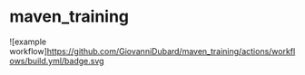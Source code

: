 # maven_training
![example workflow]https://github.com/GiovanniDubard/maven_training/actions/workflows/build.yml/badge.svg
